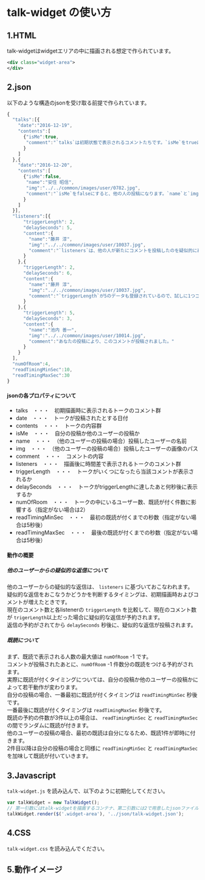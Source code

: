 # talk-widget の使い方

## 1.HTML

talk-widgetはwidgetエリアの中に描画される想定で作られています。

```XML
<div class="widget-area">
</div>
```

## 2.json

以下のような構造のjsonを受け取る前提で作られています。

```Javascript
{
  "talks":[{
    "date":"2016-12-19",
    "contents":[
      {"isMe":true,
       "comment":"`talks`は初期状態で表示されるコメントたちです。`isMe`をtrueにすると、自分の投稿になります。"
      }
    ]
  },{
    "date":"2016-12-20",
    "contents":[
      {"isMe":false,
       "name":"安住 昭信",
       "img":"../../common/images/user/0782.jpg",
       "comment":"`isMe`をfalseにすると、他の人の投稿になります。`name`と`img`の指定が必要です。"
      }
    ]
  }],
  "listeners":[{
      "triggerLength": 2,
      "delaySeconds": 5,
      "content":{
        "name":"藤井 淳",
        "img":"../../common/images/user/10037.jpg",
        "comment":"`listeners`は、他の人が新たにコメントを投稿したのを疑似的に再現するものです。表示されているコメント数が`triggerLength`以上になったら、`delaySeconds`秒後にコメントが投稿されます。"
      }
    },{
      "triggerLength": 2,
      "delaySeconds": 6,
      "content":{
        "name":"藤井 淳",
        "img":"../../common/images/user/10037.jpg",
        "comment":"`triggerLength`が5のデータも登録されているので、試しに1つコメントを投稿してみてください。あなたが投稿した3秒後に新しいコメントが投稿されます。"
      }
    },{
      "triggerLength": 5,
      "delaySeconds": 3,
      "content":{
        "name":"池内 善一",
        "img":"../../common/images/user/10014.jpg",
        "comment":"あなたの投稿により、このコメントが投稿されました。"
      }
    }
  ],
  "numOfRoom":4,
  "readTimingMinSec":10,
  "readTimingMaxSec":30
}
```
#### jsonの各プロパティについて
- talks　・・・　初期描画時に表示されるトークのコメント群
- date　・・・　トークが投稿されたとする日付
- contents　・・・　トークの内容群
- isMe　・・・　自分の投稿か他のユーザーの投稿か
- name　・・・　（他のユーザーの投稿の場合）投稿したユーザーの名前
- img　・・・　（他のユーザーの投稿の場合）投稿したユーザーの画像のパス
- comment　・・・　コメントの内容
- listeners　・・・　描画後に時間差で表示されるトークのコメント群
- triggerLength　・・・　トークがいくつになったら当該コメントが表示されるか
- delaySeconds　・・・　トークがtriggerLengthに達したあと何秒後に表示するか
- numOfRoom　・・・　トークの中にいるユーザー数、既読が付く件数に影響する（指定がない場合は2）
- readTimingMinSec　・・・　最初の既読が付くまでの秒数（指定がない場合は5秒後）
- readTimingMaxSec　・・・　最後の既読が付くまでの秒数（指定がない場合は5秒後）

#### 動作の概要

##### 他のユーザーからの疑似的な返信について
他のユーザーからの疑似的な返信は、 `listeners` に基づいておこなわれます。  
疑似的な返信をおこなうかどうかを判断するタイミングは、初期描画時およびコメントが増えたときです。  
現在のコメント数と各listenerの `triggerLength` を比較して、現在のコメント数が `trigerLength`以上だった場合に疑似的な返信が予約されます。  
返信の予約がされてから `delaySeconds` 秒後に、疑似的な返信が投稿されます。

##### 既読について
まず、既読で表示される人数の最大値は `numOfRoom` -1 です。  
コメントが投稿されたあとに、`numOfRoom` -1 件数分の既読をつける予約がされます。  
実際に既読が付くタイミングについては、自分の投稿か他のユーザーの投稿かによって若干動作が変わります。  
自分の投稿の場合、一番最初に既読が付くタイミングは `readTimingMinSec` 秒後です。  
一番最後に既読が付くタイミングは `readTimingMaxSec` 秒後です。  
既読の予約の件数が3件以上の場合は、 `readTimingMinSec` と `readTimingMaxSec` の間でランダムに既読が付きます。  
他のユーザーの投稿の場合、最初の既読は自分になるため、既読1件が即時に付きます。  
2件目以降は自分の投稿の場合と同様に `readTimingMinSec` と `readTimingMaxSec` を加味して既読が付いていきます。  

## 3.Javascript

`talk-widget.js` を読み込んで、以下のように初期化してください。

```Javascript
var talkWidget = new TalkWidget();
// 第一引数にはtalk-widgetを描画するコンテナ、第二引数には2で用意したjsonファイルが置いてあるパスを指定
talkWidget.render($('.widget-area'), '../json/talk-widget.json');
```

## 4.CSS

`talk-widget.css` を読み込んでください。


## 5.動作イメージ
